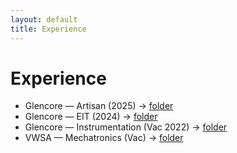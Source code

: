```yaml
---
layout: default
title: Experience
---
```

<link rel="stylesheet" href="assets/style.css">

# Experience
- Glencore — Artisan (2025) → <a href="https://github.com/Athi-tronics/Portfolio/tree/main/experience/glencore-artisan-2025">folder</a>
- Glencore — EIT (2024) → <a href="https://github.com/Athi-tronics/Portfolio/tree/main/experience/glencore-eit-2024">folder</a>
- Glencore — Instrumentation (Vac 2022) → <a href="https://github.com/Athi-tronics/Portfolio/tree/main/experience/glencore-instrumentation-vac-2022">folder</a>
- VWSA — Mechatronics (Vac) → <a href="https://github.com/Athi-tronics/Portfolio/tree/main/experience/vwsa-vac">folder</a>

